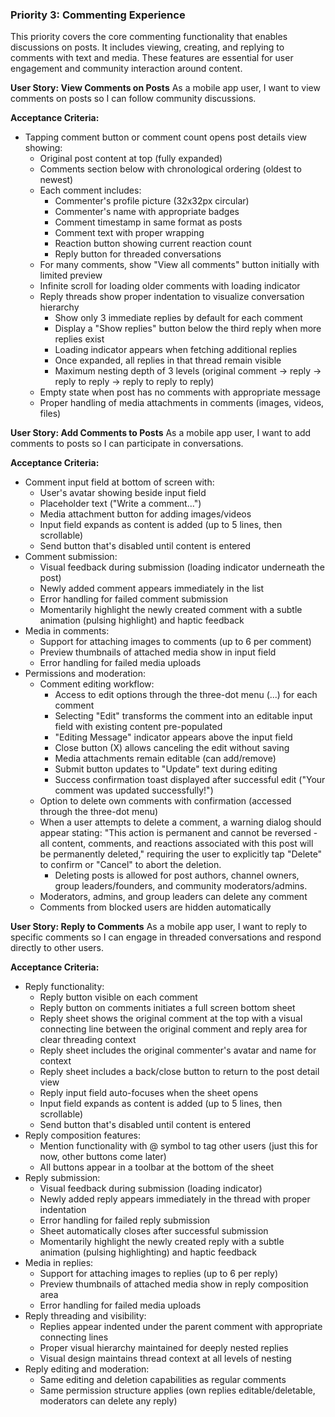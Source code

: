 ### Priority 3: Commenting Experience
This priority covers the core commenting functionality that enables discussions on posts. It includes viewing, creating, and replying to comments with text and media. These features are essential for user engagement and community interaction around content.

**User Story: View Comments on Posts**
As a mobile app user, I want to view comments on posts so I can follow community discussions.

**Acceptance Criteria:**
- Tapping comment button or comment count opens post details view showing:
  - Original post content at top (fully expanded)
  - Comments section below with chronological ordering (oldest to newest)
  - Each comment includes:
    - Commenter's profile picture (32x32px circular)
    - Commenter's name with appropriate badges
    - Comment timestamp in same format as posts
    - Comment text with proper wrapping
    - Reaction button showing current reaction count
    - Reply button for threaded conversations
  - For many comments, show "View all comments" button initially with limited preview
  - Infinite scroll for loading older comments with loading indicator
  - Reply threads show proper indentation to visualize conversation hierarchy
    - Show only 3 immediate replies by default for each comment
    - Display a "Show replies" button below the third reply when more replies exist
    - Loading indicator appears when fetching additional replies
    - Once expanded, all replies in that thread remain visible
    - Maximum nesting depth of 3 levels (original comment → reply → reply to reply → reply to reply to reply)
  - Empty state when post has no comments with appropriate message
  - Proper handling of media attachments in comments (images, videos, files)

**User Story: Add Comments to Posts**
As a mobile app user, I want to add comments to posts so I can participate in conversations.

**Acceptance Criteria:**
- Comment input field at bottom of screen with:
  - User's avatar showing beside input field
  - Placeholder text ("Write a comment...")
  - Media attachment button for adding images/videos
  - Input field expands as content is added (up to 5 lines, then scrollable)
  - Send button that's disabled until content is entered
- Comment submission:
  - Visual feedback during submission (loading indicator underneath the post)
  - Newly added comment appears immediately in the list
  - Error handling for failed comment submission
  - Momentarily highlight the newly created comment with a subtle animation (pulsing highlight) and haptic feedback
- Media in comments:
  - Support for attaching images to comments (up to 6 per comment)
  - Preview thumbnails of attached media show in input field
  - Error handling for failed media uploads
- Permissions and moderation:
  - Comment editing workflow:
    - Access to edit options through the three-dot menu (...) for each comment
    - Selecting "Edit" transforms the comment into an editable input field with existing content pre-populated
    - "Editing Message" indicator appears above the input field
    - Close button (X) allows canceling the edit without saving
    - Media attachments remain editable (can add/remove)
    - Submit button updates to "Update" text during editing
    - Success confirmation toast displayed after successful edit ("Your comment was updated successfully!")
  - Option to delete own comments with confirmation (accessed through the three-dot menu)
  - When a user attempts to delete a comment, a warning dialog should appear stating: "This action is permanent and cannot be reversed - all content, comments, and reactions associated with this post will be permanently deleted," requiring the user to explicitly tap "Delete" to confirm or "Cancel" to abort the deletion.
    - Deleting posts is allowed for post authors, channel owners, group leaders/founders, and community moderators/admins.
  - Moderators, admins, and group leaders can delete any comment
  - Comments from blocked users are hidden automatically

**User Story: Reply to Comments**
As a mobile app user, I want to reply to specific comments so I can engage in threaded conversations and respond directly to other users.

**Acceptance Criteria:**
- Reply functionality:
  - Reply button visible on each comment
  - Reply button on comments initiates a full screen bottom sheet
  - Reply sheet shows the original comment at the top with a visual connecting line between the original comment and reply area for clear threading context
  - Reply sheet includes the original commenter's avatar and name for context
  - Reply sheet includes a back/close button to return to the post detail view
  - Reply input field auto-focuses when the sheet opens
  - Input field expands as content is added (up to 5 lines, then scrollable)
  - Send button that's disabled until content is entered
- Reply composition features:
  - Mention functionality with @ symbol to tag other users (just this for now, other buttons come later)
  - All buttons appear in a toolbar at the bottom of the sheet
- Reply submission:
  - Visual feedback during submission (loading indicator)
  - Newly added reply appears immediately in the thread with proper indentation
  - Error handling for failed reply submission
  - Sheet automatically closes after successful submission
  - Momentarily highlight the newly created reply with a subtle animation (pulsing highlighting) and haptic feedback
- Media in replies:
  - Support for attaching images to replies (up to 6 per reply)
  - Preview thumbnails of attached media show in reply composition area
  - Error handling for failed media uploads
- Reply threading and visibility:
  - Replies appear indented under the parent comment with appropriate connecting lines
  - Proper visual hierarchy maintained for deeply nested replies
  - Visual design maintains thread context at all levels of nesting
- Reply editing and moderation:
  - Same editing and deletion capabilities as regular comments
  - Same permission structure applies (own replies editable/deletable, moderators can delete any reply)